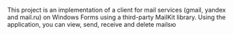 This project is an implementation of a client for mail services (gmail, yandex and mail.ru) on Windows Forms using a third-party MailKit library. Using the application, you can view, send, receive and delete mailsю
